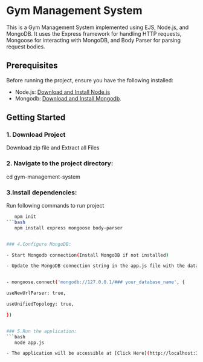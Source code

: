 # Gym Management System

This is a Gym Management System implemented using EJS, Node.js, and MongoDB. It uses the Express framework for handling HTTP requests, Mongoose for interacting with MongoDB, and Body Parser for parsing request bodies.

## Prerequisites

Before running the project, ensure you have the following installed:

- Node.js: [Download and Install Node.js](https://nodejs.org/)
- Mongodb: [Download and Install Mongodb](https://www.mongodb.com/try/download/community).

## Getting Started



### 1. Download Project
   
Download zip file and Extract all Files

### 2. Navigate to the project directory:
   cd gym-management-system


### 3.Install dependencies:
Run following commands to run project
   ```bash
      npm init
   ```bash
      npm install express mongoose body-parser


### 4.Configure MongoDB:

- Start Mongodb connection(Install MongoDB if not installed)

- Update the MongoDB connection string in the app.js file with the database name you want:


- mongoose.connect('mongodb://127.0.0.1/### your_database_name', {

  useNewUrlParser: true,
  
  useUnifiedTopology: true,
  
})


### 5.Run the application:
   ```bash
      node app.js

- The application will be accessible at [Click Here](http://localhost:3000).
